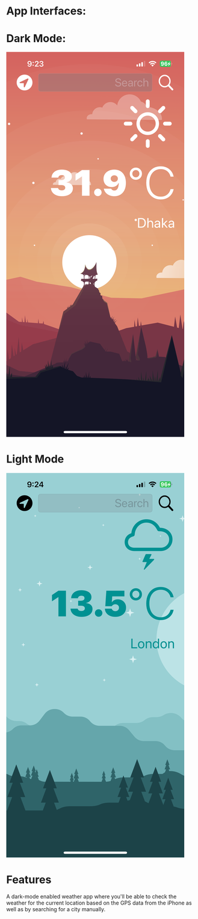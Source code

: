 
# App Interfaces:

# Dark Mode:
![Dark Mode](Documentation/DarkMode.png)
 
# Light Mode
![Light Mode](Documentation/LightMode.png)

# Features
A dark-mode enabled weather app where you'll be able to check the weather for the current location based on the GPS data from the iPhone as well as by searching for a city manually.
